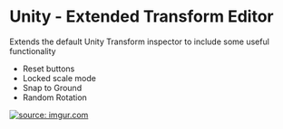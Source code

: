 # Unity - Extended Transform Editor

Extends the default Unity Transform inspector to include some useful functionality
- Reset buttons
- Locked scale mode
- Snap to Ground
- Random Rotation

<a href="https://imgur.com/UQHln8G"><img src="https://i.imgur.com/UQHln8G.gif" title="source: imgur.com" /></a>
